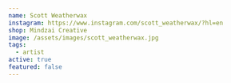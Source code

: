 ```yaml
---
name: Scott Weatherwax
instagram: https://www.instagram.com/scott_weatherwax/?hl=en
shop: Mindzai Creative
image: /assets/images/scott_weatherwax.jpg
tags:
  - artist
active: true
featured: false
---
```

